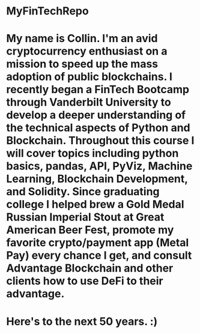 # MyFinTechRepo

#  My name is Collin. I'm an avid cryptocurrency enthusiast on a mission to speed up the mass adoption of public blockchains. I recently began a FinTech Bootcamp through Vanderbilt University to develop a deeper understanding of the technical aspects of Python and Blockchain. Throughout this course I will cover topics including python basics, pandas, API, PyViz, Machine Learning, Blockchain Development, and Solidity. Since graduating college I helped brew a Gold Medal Russian Imperial Stout at Great American Beer Fest, promote my favorite crypto/payment app (Metal Pay) every chance I get, and consult Advantage Blockchain and other clients how to use DeFi to their advantage.

#  Here's to the next 50 years. :)
